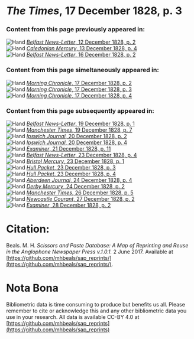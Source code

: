 # *The Times*, 17 December 1828, p. 3  
  
### Content from this page previously appeared in:  
![Hand](http://scissorsandpaste.net/wp-content/uploads/2017/06/smallhandpointer.png) [*Belfast News-Letter*, 12 December 1828, p. 2](https://mhbeals.github.io/sap_html/Belfast-News-Letter/Belfast-News-Letter-12-December-1828-p-2)  
![Hand](http://scissorsandpaste.net/wp-content/uploads/2017/06/smallhandpointer.png) [*Caledonian Mercury*, 13 December 1828, p. 4](https://mhbeals.github.io/sap_html/Caledonian-Mercury/Caledonian-Mercury-13-December-1828-p-4)  
![Hand](http://scissorsandpaste.net/wp-content/uploads/2017/06/smallhandpointer.png) [*Belfast News-Letter*, 16 December 1828, p. 2](https://mhbeals.github.io/sap_html/Belfast-News-Letter/Belfast-News-Letter-16-December-1828-p-2)  
  
### Content from this page simeltaneously appeared in:  
![Hand](http://scissorsandpaste.net/wp-content/uploads/2017/06/smallhandpointer.png) [*Morning Chronicle*, 17 December 1828, p. 2](https://mhbeals.github.io/sap_html/Morning-Chronicle/Morning-Chronicle-17-December-1828-p-2)  
![Hand](http://scissorsandpaste.net/wp-content/uploads/2017/06/smallhandpointer.png) [*Morning Chronicle*, 17 December 1828, p. 3](https://mhbeals.github.io/sap_html/Morning-Chronicle/Morning-Chronicle-17-December-1828-p-3)  
![Hand](http://scissorsandpaste.net/wp-content/uploads/2017/06/smallhandpointer.png) [*Morning Chronicle*, 17 December 1828, p. 4](https://mhbeals.github.io/sap_html/Morning-Chronicle/Morning-Chronicle-17-December-1828-p-4)  
  
### Content from this page subsequently appeared in:  
![Hand](http://scissorsandpaste.net/wp-content/uploads/2017/06/smallhandpointer.png) [*Belfast News-Letter*, 19 December 1828, p. 1](https://mhbeals.github.io/sap_html/Belfast-News-Letter/Belfast-News-Letter-19-December-1828-p-1)  
![Hand](http://scissorsandpaste.net/wp-content/uploads/2017/06/smallhandpointer.png) [*Manchester Times*, 19 December 1828, p. 7](https://mhbeals.github.io/sap_html/Manchester-Times/Manchester-Times-19-December-1828-p-7)  
![Hand](http://scissorsandpaste.net/wp-content/uploads/2017/06/smallhandpointer.png) [*Ipswich Journal*, 20 December 1828, p. 2](https://mhbeals.github.io/sap_html/Ipswich-Journal/Ipswich-Journal-20-December-1828-p-2)  
![Hand](http://scissorsandpaste.net/wp-content/uploads/2017/06/smallhandpointer.png) [*Ipswich Journal*, 20 December 1828, p. 4](https://mhbeals.github.io/sap_html/Ipswich-Journal/Ipswich-Journal-20-December-1828-p-4)  
![Hand](http://scissorsandpaste.net/wp-content/uploads/2017/06/smallhandpointer.png) [*Examiner*, 21 December 1828, p. 11](https://mhbeals.github.io/sap_html/Examiner/Examiner-21-December-1828-p-11)  
![Hand](http://scissorsandpaste.net/wp-content/uploads/2017/06/smallhandpointer.png) [*Belfast News-Letter*, 23 December 1828, p. 4](https://mhbeals.github.io/sap_html/Belfast-News-Letter/Belfast-News-Letter-23-December-1828-p-4)  
![Hand](http://scissorsandpaste.net/wp-content/uploads/2017/06/smallhandpointer.png) [*Bristol Mercury*, 23 December 1828, p. 1](https://mhbeals.github.io/sap_html/Bristol-Mercury/Bristol-Mercury-23-December-1828-p-1)  
![Hand](http://scissorsandpaste.net/wp-content/uploads/2017/06/smallhandpointer.png) [*Hull Packet*, 23 December 1828, p. 3](https://mhbeals.github.io/sap_html/Hull-Packet/Hull-Packet-23-December-1828-p-3)  
![Hand](http://scissorsandpaste.net/wp-content/uploads/2017/06/smallhandpointer.png) [*Hull Packet*, 23 December 1828, p. 4](https://mhbeals.github.io/sap_html/Hull-Packet/Hull-Packet-23-December-1828-p-4)  
![Hand](http://scissorsandpaste.net/wp-content/uploads/2017/06/smallhandpointer.png) [*Aberdeen Journal*, 24 December 1828, p. 4](https://mhbeals.github.io/sap_html/Aberdeen-Journal/Aberdeen-Journal-24-December-1828-p-4)  
![Hand](http://scissorsandpaste.net/wp-content/uploads/2017/06/smallhandpointer.png) [*Derby Mercury*, 24 December 1828, p. 2](https://mhbeals.github.io/sap_html/Derby-Mercury/Derby-Mercury-24-December-1828-p-2)  
![Hand](http://scissorsandpaste.net/wp-content/uploads/2017/06/smallhandpointer.png) [*Manchester Times*, 26 December 1828, p. 5](https://mhbeals.github.io/sap_html/Manchester-Times/Manchester-Times-26-December-1828-p-5)  
![Hand](http://scissorsandpaste.net/wp-content/uploads/2017/06/smallhandpointer.png) [*Newcastle Courant*, 27 December 1828, p. 2](https://mhbeals.github.io/sap_html/Newcastle-Courant/Newcastle-Courant-27-December-1828-p-2)  
![Hand](http://scissorsandpaste.net/wp-content/uploads/2017/06/smallhandpointer.png) [*Examiner*, 28 December 1828, p. 2](https://mhbeals.github.io/sap_html/Examiner/Examiner-28-December-1828-p-2)  


# Citation: 

Beals. M. H. *Scissors and Paste Database: A Map of Reprinting and Reuse in the Anglophone Newspaper Press v.1.0.1.* 2 June 2017. Available at [https://github.com/mhbeals/sap_reprints/](https://github.com/mhbeals/sap_reprints/). 

# Nota Bona

Bibliometric data is time consuming to produce but benefits us all. Please remember to cite or acknowledge this and any other bibliometric data you use in your research. All data is available CC-BY 4.0 at [https://github.com/mhbeals/sap_reprints](https://github.com/mhbeals/sap_reprints)